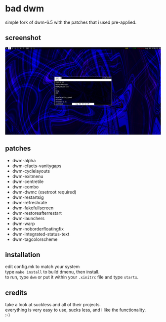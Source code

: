 bad dwm
============================
simple fork of dwm-6.5 with the patches that i used pre-applied.

screenshot
----------
![dwm-patched](example.png?raw=true)


patches
------------
* dwm-alpha
* dwm-cfacts-vanitygaps
* dwm-cyclelayouts
* dwm-exitmenu
* dwm-centretile
* dwm-combo
* dwm-dwmc (xsetroot required)
* dwm-restartsig
* dwm-refreshrate
* dwm-fakefullscreen
* dwm-restoreafterrestart
* dwm-launchers
* dwm-warp
* dwm-noborderfloatingfix
* dwm-integrated-status-text
* dwm-tagcolorscheme

installation
------------
edit config.mk to match your system<br/>
type `make install` to build dmenu, then install.<br/>
to run, type `dwm` or put it within your `.xinitrc` file and type `startx`.

credits
-------
take a look at suckless and all of their projects.<br/>
everything is very easy to use, sucks less, and i like the functionality.<br/>
:-)
